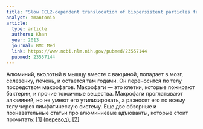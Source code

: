 ```yaml
---
title: "Slow CCL2-dependent translocation of biopersistent particles from muscle to brain"
analyst: amantonio
article:
  type: article
  authors: Khan
  year: 2013
  journal: BMC Med
  link: https://www.ncbi.nlm.nih.gov/pubmed/23557144
  pubmed: 23557144
---
```


Алюминий, вколотый в мышцу вместе с вакциной, попадает в мозг, селезенку, печень, и остается там годами. Он переносится по телу посредством макрофагов. Макрофаги — это клетки, которые пожирают бактерии, и прочие токсичные вещества. Макрофаги проглатывают алюминий, но не умеют его утилизировать, а разносят его по всему телу через лимфатическую систему.
Еще две обзорные и познавательные статьи про алюминиевые адъюванты, которые стоит прочитать: [[1]](https://www.ncbi.nlm.nih.gov/pubmed/22235057) ([перевод](href="http://homeoint.ru/vaccines/opinions/aluminium5.htm)), [[2]](http://www.jpands.org/vol21no4/miller.pdf)
